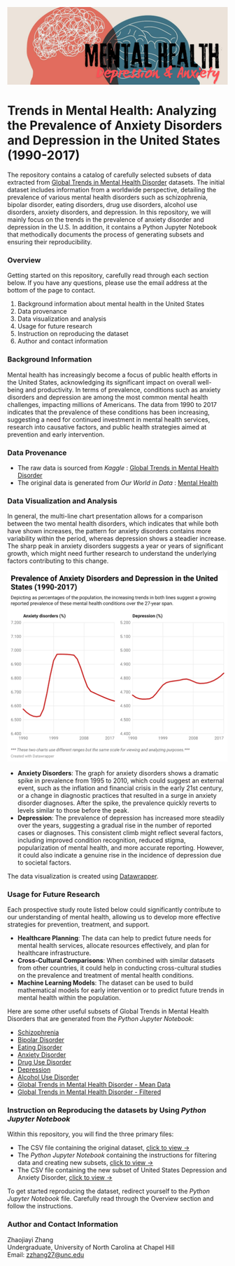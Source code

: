 ![title-viz](https://github.com/zzhang2027/Anxiety_Depression_U.S./blob/main/data_visual/Mental%20Health.png)

# Trends in Mental Health: Analyzing the Prevalence of Anxiety Disorders and Depression in the United States (1990-2017)
The repository contains a catalog of carefully selected subsets of data extracted from [Global Trends in Mental Health Disorder](https://www.kaggle.com/datasets/thedevastator/uncover-global-trends-in-mental-health-disorder) datasets. The initial dataset includes information from a worldwide perspective, detailing the prevalence of various mental health disorders such as schizophrenia, bipolar disorder, eating disorders, drug use disorders, alcohol use disorders, anxiety disorders, and depression. In this repository, we will mainly focus on the trends in the prevalence of anxiety disorder and depression in the U.S. In addition, it contains a Python Jupyter Notebook that methodically documents the process of generating subsets and ensuring their reproducibility. 

### Overview
Getting started on this repository, carefully read through each section below. If you have any questions, please use the email address at the bottom of the page to contact.
1. Background information about mental health in the United States
2. Data provenance
3. Data visualization and analysis
4. Usage for future research
5. Instruction on reproducing the dataset
6. Author and contact information

### Background Information
Mental health has increasingly become a focus of public health efforts in the United States, acknowledging its significant impact on overall well-being and productivity. In terms of prevalence, conditions such as anxiety disorders and depression are among the most common mental health challenges, impacting millions of Americans. The data from 1990 to 2017 indicates that the prevalence of these conditions has been increasing, suggesting a need for continued investment in mental health services, research into causative factors, and public health strategies aimed at prevention and early intervention.

### Data Provenance
- The raw data is sourced from _Kaggle_ :
[Global Trends in Mental Health Disorder
](https://www.kaggle.com/datasets/thedevastator/uncover-global-trends-in-mental-health-disorder)
- The original data is generated from _Our World in Data_ : [Mental Health](https://ourworldindata.org/mental-health)

### Data Visualization and Analysis

In general, the multi-line chart presentation allows for a comparison between the two mental health disorders, which indicates that while both have shown increases, the pattern for anxiety disorders contains more variability within the period, whereas depression shows a steadier increase. The sharp peak in anxiety disorders suggests a year or years of significant growth, which might need further research to understand the underlying factors contributing to this change.

![data-viz](https://github.com/zzhang2027/Anxiety_Depression_U.S./blob/main/data_visual/Prevalence_of_Anxiety_Depression_U.S..png)

- __Anxiety Disorders__: The graph for anxiety disorders shows a dramatic spike in prevalence from 1995 to 2010, which could suggest an external event, such as the inflation and financial crisis in the early 21st century, or a change in diagnostic practices that resulted in a surge in anxiety disorder diagnoses. After the spike, the prevalence quickly reverts to levels similar to those before the peak.
- __Depression__: The prevalence of depression has increased more steadily over the years, suggesting a gradual rise in the number of reported cases or diagnoses. This consistent climb might reflect several factors, including improved condition recognition, reduced stigma, popularization of mental health, and more accurate reporting. However, it could also indicate a genuine rise in the incidence of depression due to societal factors.

The data visualization is created using [Datawrapper](https://www.datawrapper.de/). 

### Usage for Future Research

Each prospective study route listed below could significantly contribute to our understanding of mental health,  allowing us to develop more effective strategies for prevention, treatment, and support.
- **Healthcare Planning**: The data can help to predict future needs for mental health services, allocate resources effectively, and plan for healthcare infrastructure.
- **Cross-Cultural Comparisons**: When combined with similar datasets from other countries, it could help in conducting cross-cultural studies on the prevalence and treatment of mental health conditions.
- **Machine Learning Models**: The dataset can be used to build mathematical models for early intervention or to predict future trends in mental health within the population.

Here are some other useful subsets of Global Trends in Mental Health Disorders that are generated from the _Python Jupyter Notebook_:
- [Schizophrenia](https://github.com/zzhang2027/Anxiety_Depression_U.S./blob/main/csv/Schizophrenia.csv)
- [Bipolar Disorder](https://github.com/zzhang2027/Anxiety_Depression_U.S./blob/main/csv/Bipolar_Disorder.csv)
- [Eating Disorder](https://github.com/zzhang2027/Anxiety_Depression_U.S./blob/main/csv/Eating_Disorder.csv)
- [Anxiety Disorder](https://github.com/zzhang2027/Anxiety_Depression_U.S./blob/main/csv/Anxiety_Disorder.csv)
- [Drug Use Disorder](https://github.com/zzhang2027/Anxiety_Depression_U.S./blob/main/csv/Drug_Use_Disorder.csv)
- [Depression](https://github.com/zzhang2027/Anxiety_Depression_U.S./blob/main/csv/Depression.csv)
- [Alcohol Use Disorder](https://github.com/zzhang2027/Anxiety_Depression_U.S./blob/main/csv/Alcohol_Use_Disorder.csv)
- [Global Trends in Mental Health Disorder - Mean Data](https://github.com/zzhang2027/Anxiety_Depression_U.S./blob/main/csv/Mean_Data.csv)
- [Global Trends in Mental Health Disorder - Filtered](https://github.com/zzhang2027/Anxiety_Depression_U.S./blob/main/csv/filtered.csv)

  
### Instruction on Reproducing the datasets by Using _Python Jupyter Notebook_
Within this repository, you will find the three primary files:
- The CSV file containing the original dataset, [click to view ->](https://github.com/zzhang2027/Anxiety_Depression_U.S./blob/main/Mental%20health%20Depression%20disorder%20Data.csv)
- The _Python Jupyter Notebook_ containing the instructions for filtering data and creating new subsets, [click to view ->](https://github.com/zzhang2027/Anxiety_Depression_U.S./blob/main/Zhang_unit_project.ipynb)
- The CSV file containing the new subset of United States Depression and Anxiety Disorder, [click to view ->](https://github.com/zzhang2027/Anxiety_Depression_U.S./blob/main/US_Anxiety_Depression.csv)

To get started reproducing the dataset, redirect yourself to the _Python Jupyter Notebook_ file. Carefully read through the Overview section and follow the instructions. 

### Author and Contact Information
Zhaojiayi Zhang\
Undergraduate, University of North Carolina at Chapel Hill\
Email: zzhang27@unc.edu
